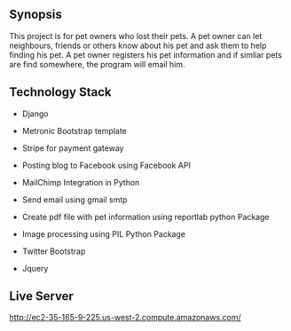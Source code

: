 ## Synopsis

This project is for pet owners who lost their pets. A pet owner can let neighbours, friends or others know about his pet and ask them to help finding his pet. A pet owner registers his pet information and if simliar pets are find somewhere, the program will email him.

## Technology Stack
- Django
- Metronic Bootstrap template

- Stripe for payment gateway
- Posting blog to Facebook using Facebook API
- MailChimp Integration in Python
- Send email using gmail smtp
- Create pdf file with pet information using reportlab python Package
- Image processing using PIL Python Package

- Twitter Bootstrap
- Jquery

## Live Server
http://ec2-35-165-9-225.us-west-2.compute.amazonaws.com/

